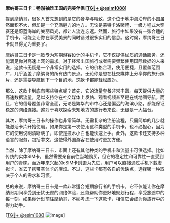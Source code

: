 **摩纳哥三日卡：畅游袖珍王国的完美伴侣[[TG💪+ @esim1088](https://t.me/s/esim1088)]**

提到摩纳哥，很多人首先想到的是它的奢华与精致，这个位于地中海沿岸的小国虽然面积不大，但却是一个充满魅力的地方。无论是蒙特卡洛赌场、一级方程式大奖赛还是蔚蓝海岸的美丽风光，都让人流连忘返。然而，旅行中如果没有一张合适的手机卡，可能会让你在享受美景的同时错过很多实用的信息。这时候，摩纳哥三日卡就显得尤为重要了。

摩纳哥三日卡是一款专为短期游客设计的手机卡，它不仅提供优质的通话服务，还能满足你对高速上网的需求。对于经常出国旅行或者需要频繁使用国际数据的人来说，这款卡无疑是一个非常实用的选择。它的价格合理，使用便捷，且覆盖范围广，几乎涵盖了摩纳哥的所有热门景点。无论你是想在社交媒体上分享你的旅行照片，还是需要导航到下一个目的地，这款卡都能轻松应对。

那么，这款卡到底有哪些特点呢？首先，它的流量套餐非常丰富。每天提供大量的高速数据流量，足以支持你在社交媒体上发帖、观看视频甚至是在线地图导航。而且，它的信号覆盖非常全面，无论是繁华的市中心还是偏远的海滨小路，都能保证稳定的网络连接。这对于喜欢探索未知地方的旅行者来说，无疑是一大福音。

其次，摩纳哥三日卡的操作也非常简单。无需复杂的注册流程，只需简单的几步就能激活卡片开始使用。如果你是第一次使用这种类型的手机卡，也不必担心，因为它的使用说明清晰明了，即使是技术小白也能快速上手。此外，这款卡还支持多种语言的服务，包括中文，这使得外国游客在使用时更加方便。

当然，除了摩纳哥三日卡，市面上还有其他种类的手机卡和流量卡可供选择。比如传统的实体SIM卡，虽然需要亲自前往当地购买，但它的稳定性和可靠性一直受到用户的青睐。而近年来兴起的eSIM卡则更为先进，用户可以直接通过手机下载虚拟卡，省去了携带实体卡的麻烦。不过，这些卡都有各自的优缺点，选择哪一种取决于个人的需求和习惯。

总的来说，摩纳哥三日卡是一款非常适合短期旅行者的手机卡。它不仅能让你在摩纳哥期间享受到无忧无虑的网络体验，还能帮助你更好地规划行程，享受旅途中的每一刻。如果你计划前往摩纳哥，不妨考虑一下这款卡，相信它会成为你旅行中的得力助手。

[[TG💪+ @esim1088](https://t.me/s/esim1088) ![Image](https://i.postimg.cc/4NQfJmqS/Snipaste-2025-05-13-00-14-12.png)]
